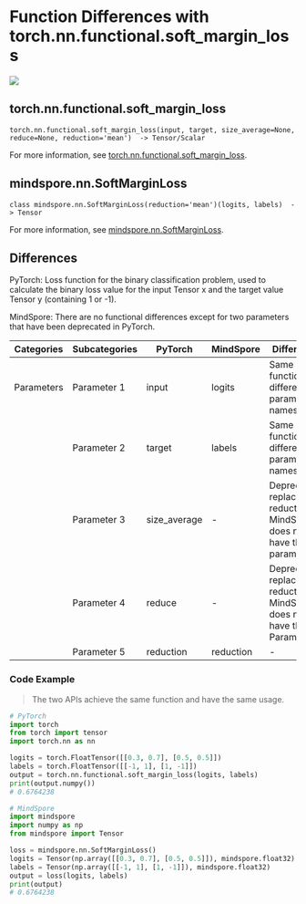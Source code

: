 # Function Differences with torch.nn.functional.soft_margin_loss

<a href="https://gitee.com/mindspore/docs/blob/r2.0/docs/mindspore/source_en/note/api_mapping/pytorch_diff/SoftMarginLoss.md" target="_blank"><img src="https://mindspore-website.obs.cn-north-4.myhuaweicloud.com/website-images/r2.0/resource/_static/logo_source_en.png"></a>

## torch.nn.functional.soft_margin_loss

```text
torch.nn.functional.soft_margin_loss(input, target, size_average=None, reduce=None, reduction='mean')  -> Tensor/Scalar
```

For more information, see [torch.nn.functional.soft_margin_loss](https://pytorch.org/docs/1.8.1/nn.functional.html#soft-margin-loss).

## mindspore.nn.SoftMarginLoss

```text
class mindspore.nn.SoftMarginLoss(reduction='mean')(logits, labels)  -> Tensor
```

For more information, see [mindspore.nn.SoftMarginLoss](https://www.mindspore.cn/docs/en/master/api_python/nn/mindspore.nn.SoftMarginLoss.html).

## Differences

PyTorch: Loss function for the binary classification problem, used to calculate the binary loss value for the input Tensor x and the target value Tensor y (containing 1 or -1).

MindSpore: There are no functional differences except for two parameters that have been deprecated in PyTorch.

| Categories | Subcategories |PyTorch | MindSpore | Difference |
| ---- | ----- | ------- | --------- | ------------- |
| Parameters | Parameter 1 | input | logits | Same function, different parameter names|
| | Parameter 2 | target | labels | Same function, different parameter names|
| | Parameter 3 | size_average | -         | Deprecated, replaced by reduction. MindSpore does not have this parameter  |
| | Parameter 4 | reduce | - | Deprecated, replaced by reduction. MindSpore does not have this Parameter |
| | Parameter 5 | reduction | reduction | - |

### Code Example

> The two APIs achieve the same function and have the same usage.

```python
# PyTorch
import torch
from torch import tensor
import torch.nn as nn

logits = torch.FloatTensor([[0.3, 0.7], [0.5, 0.5]])
labels = torch.FloatTensor([[-1, 1], [1, -1]])
output = torch.nn.functional.soft_margin_loss(logits, labels)
print(output.numpy())
# 0.6764238

# MindSpore
import mindspore
import numpy as np
from mindspore import Tensor

loss = mindspore.nn.SoftMarginLoss()
logits = Tensor(np.array([[0.3, 0.7], [0.5, 0.5]]), mindspore.float32)
labels = Tensor(np.array([[-1, 1], [1, -1]]), mindspore.float32)
output = loss(logits, labels)
print(output)
# 0.6764238
```

